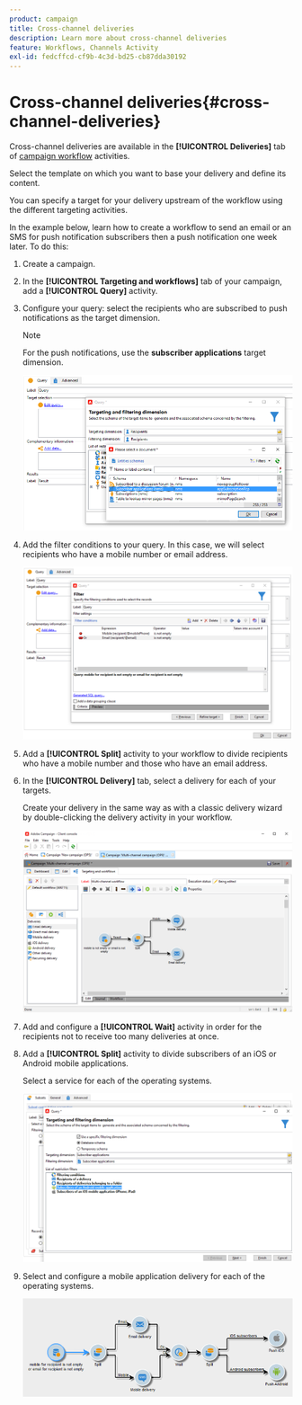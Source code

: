 ```yaml
---
product: campaign
title: Cross-channel deliveries
description: Learn more about cross-channel deliveries
feature: Workflows, Channels Activity
exl-id: fedcffcd-cf9b-4c3d-bd25-cb87dda30192
---
```

# Cross-channel deliveries{#cross-channel-deliveries}

Cross-channel deliveries are available in the **[!UICONTROL Deliveries]** tab of [campaign workflow](campaign-workflows.md) activities.

Select the template on which you want to base your delivery and define its content.

You can specify a target for your delivery upstream of the workflow using the different targeting activities.

In the example below, learn how to create a workflow to send an email or an SMS for push notification subscribers then a push notification one week later. To do this:

1. Create a campaign.
1. In the **[!UICONTROL Targeting and workflows]** tab of your campaign, add a **[!UICONTROL Query]** activity.
1. Configure your query: select the recipients who are subscribed to push notifications as the target dimension.

   >[!NOTE]
   >
   >For the push notifications, use the **subscriber applications** target dimension.

   ![](assets/cross_channel_delivery_1.png)

1. Add the filter conditions to your query. In this case, we will select recipients who have a mobile number or email address.

   ![](assets/cross_channel_delivery_2.png)

1. Add a **[!UICONTROL Split]** activity to your workflow to divide recipients who have a mobile number and those who have an email address.
1. In the **[!UICONTROL Delivery]** tab, select a delivery for each of your targets.

   Create your delivery in the same way as with a classic delivery wizard by double-clicking the delivery activity in your workflow.

   ![](assets/cross_channel_delivery_3.png)

1. Add and configure a **[!UICONTROL Wait]** activity in order for the recipients not to receive too many deliveries at once.
1. Add a **[!UICONTROL Split]** activity to divide subscribers of an iOS or Android mobile applications.

   Select a service for each of the operating systems. 

   ![](assets/cross_channel_delivery_4.png)

1. Select and configure a mobile application delivery for each of the operating systems.

   ![](assets/cross_channel_delivery_5.png)
